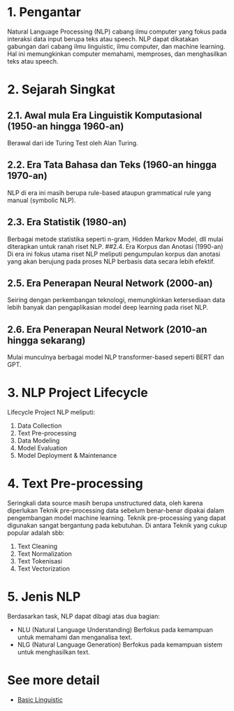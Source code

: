 # 1. Pengantar
Natural Language Processing (NLP) cabang ilmu computer yang fokus pada interaksi data input berupa teks atau speech. NLP dapat dikatakan gabungan dari cabang ilmu linguistic, ilmu computer, dan machine learning. Hal ini memungkinkan computer memahami, memproses, dan menghasilkan teks atau speech.
# 2. Sejarah Singkat
## 2.1. Awal mula Era Linguistik Komputasional (1950-an hingga 1960-an)
Berawal dari ide Turing Test oleh Alan Turing.
## 2.2. Era Tata Bahasa dan Teks (1960-an hingga 1970-an)
NLP di era ini masih berupa rule-based ataupun grammatical rule yang manual (symbolic NLP).
## 2.3. Era Statistik (1980-an)
Berbagai metode statistika seperti n-gram, Hidden Markov Model, dll mulai diterapkan untuk ranah riset NLP. 
##2.4. Era Korpus dan Anotasi (1990-an)
Di era ini fokus utama riset NLP meliputi pengumpulan korpus dan anotasi yang akan berujung pada proses NLP berbasis data secara lebih efektif.
## 2.5. Era Penerapan Neural Network (2000-an)
Seiring dengan perkembangan teknologi, memungkinkan ketersediaan data lebih banyak dan pengaplikasian model deep learning pada riset NLP.
## 2.6. Era Penerapan Neural Network (2010-an hingga sekarang)
Mulai munculnya berbagai model NLP transformer-based seperti BERT dan GPT.
# 3. NLP Project Lifecycle
Lifecycle Project NLP meliputi:
1.	Data Collection
2.	Text Pre-processing
3.	Data Modeling
4.	Model Evaluation
5.	Model Deployment & Maintenance
# 4. Text Pre-processing
Seringkali data source masih berupa unstructured data, oleh karena diperlukan Teknik pre-processing data sebelum benar-benar dipakai dalam pengembangan model machine learning. Teknik pre-processing yang dapat digunakan sangat bergantung pada kebutuhan. Di antara Teknik yang cukup popular adalah sbb:
1.	Text Cleaning
2.	Text Normalization
3.	Text Tokenisasi
4.	Text Vectorization
# 5. Jenis NLP
Berdasarkan task, NLP dapat dibagi atas dua bagian:
- NLU (Natural Language Understanding)
Berfokus pada kemampuan untuk memahami dan menganalisa text.
- NLG (Natural Language Generation)
Berfokus pada kemampuan sistem untuk menghasilkan text.
# See more detail
- [Basic Linguistic](https://github.com/saa23/nlp_101/tree/master/1_introduction)
